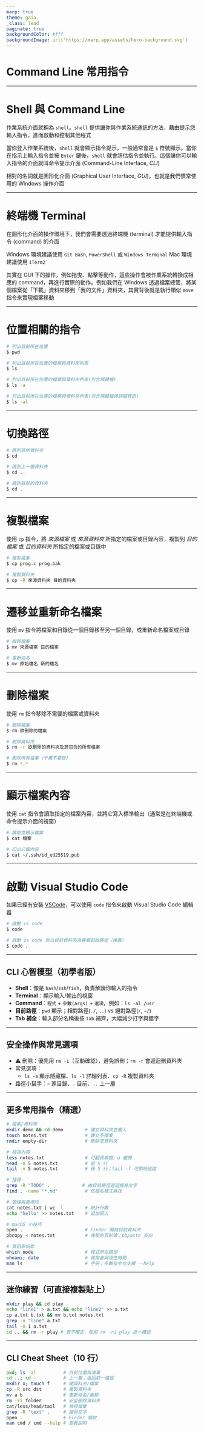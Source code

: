 ```yaml
---
marp: true
theme: gaia
_class: lead
paginate: true
backgroundColor: #fff
backgroundImage: url('https://marp.app/assets/hero-background.svg')
---
```


# **Command Line 常用指令**

---

# Shell 與 Command Line

作業系統介面就稱為 `shell`。`shell` 提供讓你與作業系統通訊的方法，藉由提示您輸入指令，進而啟動和控制其他程式

當你登入作業系統後，`shell` 就會顯示指令提示，一般通常會是 `$` 符號顯示。當你在指示上輸入指令並按 `Enter` 鍵後，`shell` 就會評估指令並執行。這個讓你可以輸入指令的介面就叫命令提示介面 (Command-Line Interface, *CLI*)

相對的名詞就是圖形化介面 (Graphical User Interface, *GUI*)，也就是我們慣常使用的 Windows 操作介面

---

# 終端機 Terminal

在圖形化介面的操作環境下，我們會需要透過終端機 (terminal) 才能提供輸入指令 (command) 的介面

Windows 環境建議使用 `Git Bash`, `PowerShell` 或 `Windows Terminal`
Mac 環境建議使用 `iTerm2`

其實在 GUI 下的操作，例如拖曳、點擊等動作，這些操作會被作業系統轉換成相應的 command，再進行實際的動作。例如我們在 Windows 透過檔案總管，將某個檔案從「下載」資料夾移到「我的文件」資料夾，其實背後就是執行類似 `move` 指令來實現檔案移動

---

# 位置相關的指令

```bash
# 列出目前所在位置
$ pwd

# 列出目前所在位置的檔案與資料夾列表
$ ls

# 列出目前所在位置的檔案與資料夾列表(包含隱藏檔)
$ ls -a

# 列出目前所在位置的檔案與資料夾列表(包含隱藏檔與詳細資訊)
$ ls -al
```

---

# 切換路徑

```bash
# 跳到其他資料夾
$ cd

# 跳到上一層資料夾
$ cd ..

# 跳到目前的資料夾
$ cd .
```

---

# 複製檔案

使用 `cp` 指令，將 *來源檔案* 或 *來源資料夾* 所指定的檔案或目錄內容，複製到 *目的檔案* 或 *目的資料夾* 所指定的檔案或目錄中

```bash
# 複製檔案
$ cp prog.c prog.bak

# 複製資料夾
$ cp -R 來源資料夾 目的資料夾
```

---

# 遷移並重新命名檔案

使用 `mv` 指令將檔案和目錄從一個目錄移至另一個目錄，或重新命名檔案或目錄

```bash
# 搬移檔案
$ mv 來源檔案 目的檔案

# 重新命名
$ mv 原始檔名 新的檔名
```

---

# 刪除檔案

使用 `rm` 指令移除不需要的檔案或資料夾

```bash
# 刪除檔案
$ rm 欲刪除的檔案

# 刪除資料夾
$ rm -r 欲刪除的資料夾及其包含的所有檔案

# 刪除所有檔案（千萬不要做）
$ rm *.*
```

---

# 顯示檔案內容

使用 `cat` 指令會讀取指定的檔案內容，並將它寫入標準輸出（通常是在終端機或命令提示介面的視窗）

```bash
# 讀取並顯示檔案
$ cat 檔案

# 印出公鑰內容
$ cat ~/.ssh/id_ed25519.pub
```

---

# 啟動 Visual Studio Code

如果已經有安裝 [VSCode](https://code.visualstudio.com/)，可以使用 `code` 指令來啟動 Visual Studio Code 編輯器

```bash
# 啟動 vs code
$ code

# 啟動 vs code 並以目前資料夾為專案起始路徑（推薦）
$ code .
```

---

## CLI 心智模型（初學者版）

- **Shell**：像是 `bash`/`zsh`/`fish`，負責解讀你輸入的指令
- **Terminal**：顯示輸入/輸出的視窗
- **Command**：`程式` + `參數(args)` + `選項`，例如：`ls -al /usr`
- **目前路徑**：`pwd` 顯示；相對路徑(`./`, `..`) vs 絕對路徑(`/`, `~/`)
- **Tab 補全**：輸入部分名稱後按 `Tab` 補齊，大幅減少打字與錯字

---

## 安全操作與常見選項

- ⚠️ 刪除：優先用 `rm -i`（互動確認），避免誤刪；`rm -r` 會遞迴刪資料夾
- 常見選項：
  - `ls -a` 顯示隱藏檔、`ls -l` 詳細列表、`cp -R` 複製資料夾
- 路徑小幫手：`~` 家目錄、`.` 目前、`..` 上一層

---

## 更多常用指令（精選）

```bash
# 檔案/資料夾
mkdir demo && cd demo        # 建立資料夾並進入
touch notes.txt              # 建立空檔案
rmdir empty-dir              # 刪除空資料夾

# 檢視內容
less notes.txt               # 可翻頁檢視，q 離開
head -n 5 notes.txt          # 前 5 行
tail -n 5 notes.txt          # 後 5 行；tail -f 可即時追蹤

# 搜尋
grep -R "TODO" .            # 由目前路徑遞迴搜尋文字
find . -name "*.md"          # 依檔名樣式尋找

# 管線與重導向
cat notes.txt | wc -l        # 統計行數
echo "hello" >> notes.txt    # 追加寫入

# macOS 小技巧
open .                       # Finder 開啟目前資料夾
pbcopy < notes.txt           # 複製到剪貼簿；pbpaste 反向

# 資訊與協助
which node                   # 程式所在路徑
whoami; date                 # 使用者與現在時間
man ls                       # 手冊；多數指令也支援 --help
```

---

## 迷你練習（可直接複製貼上）

```bash
mkdir play && cd play
echo "line1" > a.txt && echo "line2" >> a.txt
cp a.txt b.txt && mv b.txt notes.txt
grep -n "line" a.txt
tail -n 1 a.txt
cd .. && rm -r play # 若不確定，改用 rm -ri play 逐一確認
```

---

## CLI Cheat Sheet（10 行）

```bash
pwd; ls -al          # 目前位置與清單
cd ..; cd -          # 上一層；返回前一路徑
mkdir x; touch f     # 建資料夾/檔案
cp -R src dst        # 複製資料夾
mv a b               # 重新命名/搬移
rm -ri folder        # 安全刪除資料夾
cat/less/head/tail   # 檢視檔案
grep -R "text" .     # 搜尋文字
open .               # Finder 開啟
man cmd / cmd --help # 查看說明
```
